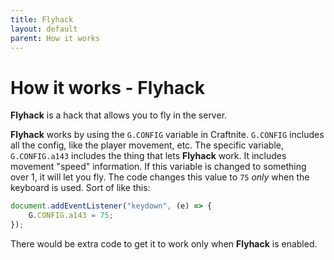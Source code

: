 ```yaml
---
title: Flyhack
layout: default
parent: How it works
---
```

# How it works - Flyhack
**Flyhack** is a hack that allows you to fly in the server.

**Flyhack** works by using the `G.CONFIG` variable in Craftnite. `G.CONFIG` includes all the config, like the player movement, etc. The specific variable, `G.CONFIG.a143` includes the thing that lets **Flyhack** work. It includes movement "speed" information. If this variable is changed to something over 1, it will let you fly. The code changes this value to `75` *only* when the keyboard is used. Sort of like this:
```javascript
document.addEventListener("keydown", (e) => {
    G.CONFIG.a143 = 75;
});
```
There would be extra code to get it to work only when **Flyhack** is enabled.